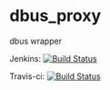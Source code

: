 dbus_proxy
==========

dbus wrapper

Jenkins:
[![Build Status](https://buildhive.cloudbees.com/job/usufu/job/dbus_proxy/badge/icon)](https://buildhive.cloudbees.com/job/usufu/job/dbus_proxy/)

Travis-ci:
[![Build Status](https://travis-ci.org/usufu/dbus_proxy.png)](https://travis-ci.org/usufu/dbus_proxy)
